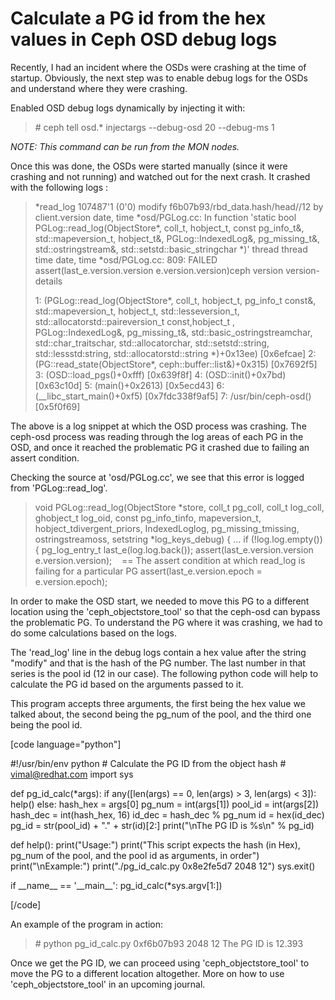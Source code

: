 # Calculate a PG id from the hex values in Ceph OSD debug logs


Recently, I had an incident where the OSDs were crashing at the time of startup. Obviously, the next step was to enable debug logs for the OSDs and understand where they were crashing.

Enabled OSD debug logs dynamically by injecting it with:

> \# ceph tell osd.\* injectargs --debug-osd 20 --debug-ms 1

_NOTE: This command can be run from the MON nodes._

Once this was done, the OSDs were started manually (since it were crashing and not running) and watched out for the next crash. It crashed with the following logs :

> \*read\_log 107487'1 (0'0) modify f6b07b93/rbd\_data.hash/head//12 by client.version date, time \*osd/PGLog.cc: In function 'static bool PGLog::read\_log(ObjectStore\*, coll\_t, hobject\_t, const pg\_info\_t&amp;, std::mapeversion\_t, hobject\_t&amp;, PGLog::IndexedLog&amp;, pg\_missing\_t&amp;, std::ostringstream&amp;, std::setstd::basic\_stringchar \*)' thread thread time date, time \*osd/PGLog.cc: 809: FAILED assert(last\_e.version.version e.version.version)ceph version version-details
>
> 1: (PGLog::read\_log(ObjectStore\*, coll\_t, hobject\_t, pg\_info\_t const&amp;, std::mapeversion\_t, hobject\_t, std::lesseversion\_t, std::allocatorstd::paireversion\_t const,hobject\_t , PGLog::IndexedLog&amp;, pg\_missing\_t&amp;, std::basic\_ostringstreamchar, std::char\_traitschar, std::allocatorchar, std::setstd::string, std::lessstd:string, std::allocatorstd::string \*)+0x13ee) \[0x6efcae\] 2: (PG::read\_state(ObjectStore\*, ceph::buffer::list&amp;)+0x315) \[0x7692f5\] 3: (OSD::load\_pgs()+0xfff) \[0x639f8f\] 4: (OSD::init()+0x7bd) \[0x63c10d\] 5: (main()+0x2613) \[0x5ecd43\] 6: (\_\_libc\_start\_main()+0xf5) \[0x7fdc338f9af5\] 7: /usr/bin/ceph-osd() \[0x5f0f69\]

The above is a log snippet at which the OSD process was crashing. The ceph-osd process was reading through the log areas of each PG in the OSD, and once it reached the problematic PG it crashed due to failing an assert condition.

Checking the source at 'osd/PGLog.cc', we see that this error is logged from 'PGLog::read\_log'.

> void PGLog::read\_log(ObjectStore \*store, coll\_t pg\_coll, coll\_t log\_coll, ghobject\_t log\_oid, const pg\_info\_tinfo, mapeversion\_t, hobject\_tdivergent\_priors, IndexedLoglog, pg\_missing\_tmissing, ostringstreamoss, setstring \*log\_keys\_debug) { ... if (!log.log.empty()) { pg\_log\_entry\_t last\_e(log.log.back()); assert(last\_e.version.version e.version.version);    == The assert condition at which read\_log is failing for a particular PG assert(last\_e.version.epoch = e.version.epoch);

In order to make the OSD start, we needed to move this PG to a different location using the 'ceph\_objectstore\_tool' so that the ceph-osd can bypass the problematic PG. To understand the PG where it was crashing, we had to do some calculations based on the logs.

The 'read\_log' line in the debug logs contain a hex value after the string "modify" and that is the hash of the PG number. The last number in that series is the pool id (12 in our case). The following python code will help to calculate the PG id based on the arguments passed to it.

This program accepts three arguments, the first being the hex value we talked about, the second being the pg\_num of the pool, and the third one being the pool id.

\[code language="python"\]

#!/usr/bin/env python # Calculate the PG ID from the object hash # vimal@redhat.com import sys

def pg\_id\_calc(\*args): if any(\[len(args) == 0, len(args) > 3, len(args) < 3\]): help() else: hash\_hex = args\[0\] pg\_num = int(args\[1\]) pool\_id = int(args\[2\]) hash\_dec = int(hash\_hex, 16) id\_dec = hash\_dec % pg\_num id = hex(id\_dec) pg\_id = str(pool\_id) + "." + str(id)\[2:\] print("\\nThe PG ID is %s\\n" % pg\_id)

def help(): print("Usage:") print("This script expects the hash (in Hex), pg\_num of the pool, and the pool id as arguments, in order") print("\\nExample:") print("./pg\_id\_calc.py 0x8e2fe5d7 2048 12") sys.exit()

if \_\_name\_\_ == '\_\_main\_\_': pg\_id\_calc(\*sys.argv\[1:\])

\[/code\]

An example of the program in action:

> \# python pg\_id\_calc.py 0xf6b07b93 2048 12 The PG ID is 12.393

Once we get the PG ID, we can proceed using 'ceph\_objectstore\_tool' to move the PG to a different location altogether. More on how to use 'ceph\_objectstore\_tool' in an upcoming journal.

